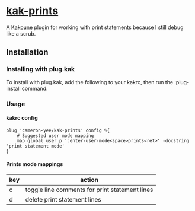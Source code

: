# [kak-prints](https://github.com/cameron-yee/kak-prints)

A [Kakoune](http://kakoune.org/) plugin for working with print statements because I still debug like a scrub.

## Installation

### Installing with plug.kak

To install with plug.kak, add the following to your kakrc, then run the :plug-install command:

### Usage

#### kakrc config

```
plug 'cameron-yee/kak-prints' config %{
    # Suggested user mode mapping
    map global user p ':enter-user-mode<space>prints<ret>' -docstring 'print statement mode'
}
```

#### Prints mode mappings

| key   | action                                         |
| ----- | ---------------------------------------------- |
| c     | toggle line comments for print statement lines |
| d     | delete print statement lines                   |
